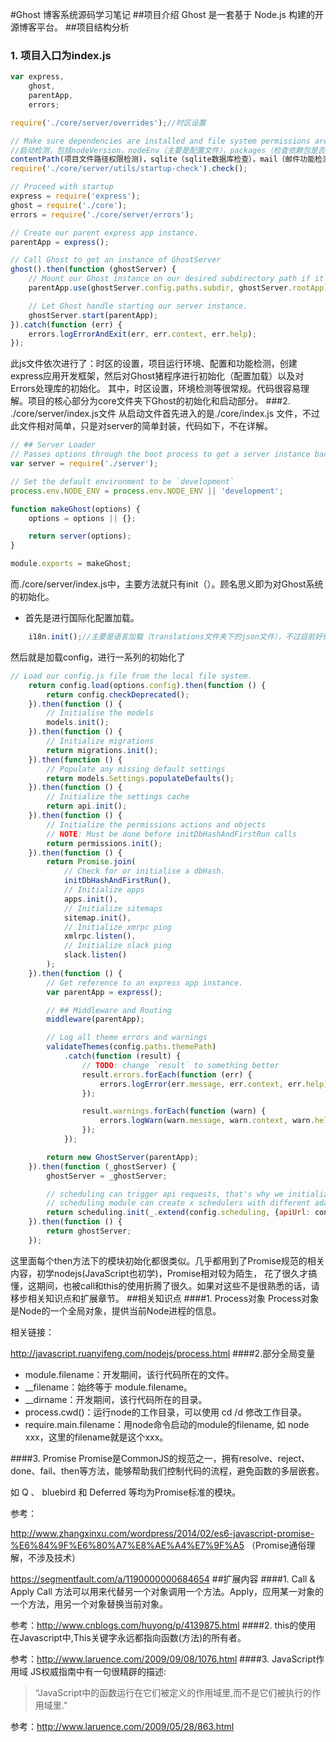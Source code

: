 #Ghost 博客系统源码学习笔记
##项目介绍
Ghost 是一套基于 Node.js 构建的开源博客平台。
##项目结构分析
### 1. 项目入口为index.js
``` javascript
var express,
    ghost,
    parentApp,
    errors;

require('./core/server/overrides');//时区设置

// Make sure dependencies are installed and file system permissions are correct.
//启动检测，包括nodeVersion，nodeEnv（主要是配置文件），packages（检查依赖包是否安装）,
contentPath(项目文件路径权限检测)，sqlite（sqlite数据库检查），mail（邮件功能检测），builtFilesExist（/core/built/assets/中是否已经生成了相关文件）
require('./core/server/utils/startup-check').check();

// Proceed with startup
express = require('express');
ghost = require('./core');
errors = require('./core/server/errors');

// Create our parent express app instance.
parentApp = express();

// Call Ghost to get an instance of GhostServer
ghost().then(function (ghostServer) {
    // Mount our Ghost instance on our desired subdirectory path if it exists.
    parentApp.use(ghostServer.config.paths.subdir, ghostServer.rootApp);

    // Let Ghost handle starting our server instance.
    ghostServer.start(parentApp);
}).catch(function (err) {
    errors.logErrorAndExit(err, err.context, err.help);
});

```
此js文件依次进行了：时区的设置，项目运行环境、配置和功能检测，创建express应用开发框架，然后对Ghost猪程序进行初始化（配置加载）以及对Errors处理库的初始化。
其中，时区设置，环境检测等很常规。代码很容易理解。项目的核心部分为core文件夹下Ghost的初始化和启动部分。
###2. ./core/server/index.js文件
从启动文件首先进入的是./core/index.js 文件，不过此文件相对简单，只是对server的简单封装，代码如下，不在详解。
~~~ JavaScript
// ## Server Loader
// Passes options through the boot process to get a server instance back
var server = require('./server');

// Set the default environment to be `development`
process.env.NODE_ENV = process.env.NODE_ENV || 'development';

function makeGhost(options) {
    options = options || {};

    return server(options);
}

module.exports = makeGhost;

~~~
而./core/server/index.js中，主要方法就只有init（）。顾名思义即为对Ghost系统的初始化。
* 首先是进行国际化配置加载。
~~~ JavaScript
    i18n.init();//主要是语言加载（translations文件夹下的json文件），不过目前好像只有英文的配置信息
~~~
然后就是加载config，进行一系列的初始化了
~~~JavaScript
// Load our config.js file from the local file system.
    return config.load(options.config).then(function () {
        return config.checkDeprecated();
    }).then(function () {
        // Initialise the models
        models.init();
    }).then(function () {
        // Initialize migrations
        return migrations.init();
    }).then(function () {
        // Populate any missing default settings
        return models.Settings.populateDefaults();
    }).then(function () {
        // Initialize the settings cache
        return api.init();
    }).then(function () {
        // Initialize the permissions actions and objects
        // NOTE: Must be done before initDbHashAndFirstRun calls
        return permissions.init();
    }).then(function () {
        return Promise.join(
            // Check for or initialise a dbHash.
            initDbHashAndFirstRun(),
            // Initialize apps
            apps.init(),
            // Initialize sitemaps
            sitemap.init(),
            // Initialize xmrpc ping
            xmlrpc.listen(),
            // Initialize slack ping
            slack.listen()
        );
    }).then(function () {
        // Get reference to an express app instance.
        var parentApp = express();

        // ## Middleware and Routing
        middleware(parentApp);

        // Log all theme errors and warnings
        validateThemes(config.paths.themePath)
            .catch(function (result) {
                // TODO: change `result` to something better
                result.errors.forEach(function (err) {
                    errors.logError(err.message, err.context, err.help);
                });

                result.warnings.forEach(function (warn) {
                    errors.logWarn(warn.message, warn.context, warn.help);
                });
            });

        return new GhostServer(parentApp);
    }).then(function (_ghostServer) {
        ghostServer = _ghostServer;

        // scheduling can trigger api requests, that's why we initialize the module after the ghost server creation
        // scheduling module can create x schedulers with different adapters
        return scheduling.init(_.extend(config.scheduling, {apiUrl: config.url + config.urlFor('api')}));
    }).then(function () {
        return ghostServer;
    });

~~~
这里面每个then方法下的模块初始化都很类似。几乎都用到了Promise规范的相关内容，初学nodejs(JavaScript也初学)，Promise相对较为陌生，
花了很久才搞懂，这期间，也被call和this的使用折腾了很久。如果对这些不是很熟悉的话，请移步相关知识点和扩展章节。
##相关知识点
####1. Process对象
Process对象是Node的一个全局对象，提供当前Node进程的信息。

相关链接：

http://javascript.ruanyifeng.com/nodejs/process.html
####2.部分全局变量
* module.filename：开发期间，该行代码所在的文件。
* __filename：始终等于 module.filename。
* __dirname：开发期间，该行代码所在的目录。
* process.cwd()：运行node的工作目录，可以使用  cd /d 修改工作目录。
* require.main.filename：用node命令启动的module的filename, 如 node xxx，这里的filename就是这个xxx。

####3. Promise
Promise是CommonJS的规范之一，拥有resolve、reject、done、fail、then等方法，能够帮助我们控制代码的流程，避免函数的多层嵌套。

如 Q 、 bluebird 和 Deferred 等均为Promise标准的模块。

参考：

http://www.zhangxinxu.com/wordpress/2014/02/es6-javascript-promise-%E6%84%9F%E6%80%A7%E8%AE%A4%E7%9F%A5   （Promise通俗理解，不涉及技术）

https://segmentfault.com/a/1190000000684654
##扩展内容
####1. Call & Apply
Call 方法可以用来代替另一个对象调用一个方法。Apply，应用某一对象的一个方法，用另一个对象替换当前对象。

参考：http://www.cnblogs.com/huyong/p/4139875.html
####2. this的使用
在Javascript中,This关键字永远都指向函数(方法)的所有者。

参考：http://www.laruence.com/2009/09/08/1076.html
####3. JavaScript作用域
JS权威指南中有一句很精辟的描述:
> “JavaScript中的函数运行在它们被定义的作用域里,而不是它们被执行的作用域里.”

参考：http://www.laruence.com/2009/05/28/863.html

